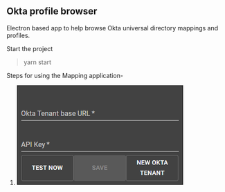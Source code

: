 ## Okta profile browser

Electron based app to help browse Okta universal directory mappings and profiles.

Start the project

> yarn start

Steps for using the Mapping application-

1. ![](2022-03-23-12-51-32.png)
